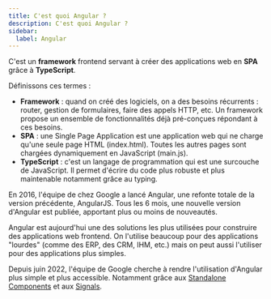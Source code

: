 ```yaml
---
title: C'est quoi Angular ?
description: C'est quoi Angular ?
sidebar:
  label: Angular
---
```


C'est un **framework** frontend servant à créer des applications web en **SPA** grâce à **TypeScript**.

Définissons ces termes :

- **Framework** : quand on créé des logiciels, on a des besoins récurrents : router, gestion de formulaires, faire des appels HTTP, etc. Un framework propose un ensemble de fonctionnalités déjà pré-conçues répondant à ces besoins.
- **SPA** : une Single Page Application est une application web qui ne charge qu'une seule page HTML (index.html). Toutes les autres pages sont chargées dynamiquement en JavaScript (main.js).
- **TypeScript** : c'est un langage de programmation qui est une surcouche de JavaScript. Il permet d'écrire du code plus robuste et plus maintenable notamment grâce au typing.

En 2016, l'équipe de chez Google a lancé Angular, une refonte totale de la version précédente, AngularJS. Tous les 6 mois, une nouvelle version d'Angular est publiée, apportant plus ou moins de nouveautés.

Angular est aujourd'hui une des solutions les plus utilisées pour construire des applications web frontend. On l'utilise beaucoup pour des applications "lourdes" (comme des ERP, des CRM, IHM, etc.) mais on peut aussi l'utiliser pour des applications plus simples.

Depuis juin 2022, l'équipe de Google cherche à rendre l'utilisation d'Angular plus simple et plus accessible. Notamment grâce aux [Standalone Components](/cest-quoi/standalone-components) et aux [Signals](/cest-quoi/signal).